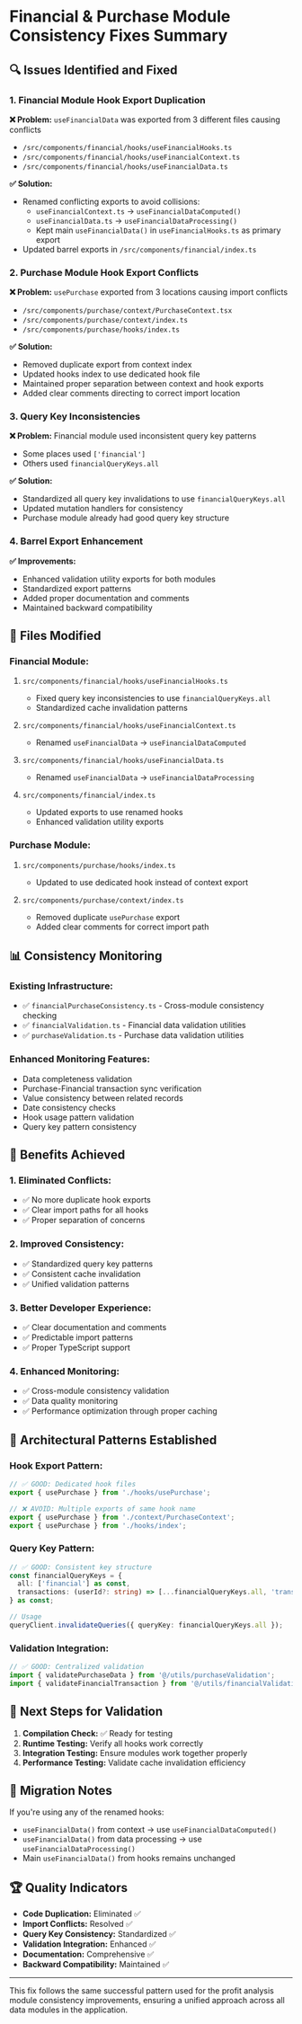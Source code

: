 # Financial & Purchase Module Consistency Fixes Summary

## 🔍 **Issues Identified and Fixed**

### **1. Financial Module Hook Export Duplication**
**❌ Problem:** `useFinancialData` was exported from 3 different files causing conflicts
- `/src/components/financial/hooks/useFinancialHooks.ts`
- `/src/components/financial/hooks/useFinancialContext.ts` 
- `/src/components/financial/hooks/useFinancialData.ts`

**✅ Solution:**
- Renamed conflicting exports to avoid collisions:
  - `useFinancialContext.ts` → `useFinancialDataComputed()`
  - `useFinancialData.ts` → `useFinancialDataProcessing()`
  - Kept main `useFinancialData()` in `useFinancialHooks.ts` as primary export
- Updated barrel exports in `/src/components/financial/index.ts`

### **2. Purchase Module Hook Export Conflicts**
**❌ Problem:** `usePurchase` exported from 3 locations causing import conflicts
- `/src/components/purchase/context/PurchaseContext.tsx`
- `/src/components/purchase/context/index.ts`
- `/src/components/purchase/hooks/index.ts`

**✅ Solution:**
- Removed duplicate export from context index
- Updated hooks index to use dedicated hook file
- Maintained proper separation between context and hook exports
- Added clear comments directing to correct import location

### **3. Query Key Inconsistencies**
**❌ Problem:** Financial module used inconsistent query key patterns
- Some places used `['financial']`
- Others used `financialQueryKeys.all`

**✅ Solution:**
- Standardized all query key invalidations to use `financialQueryKeys.all`
- Updated mutation handlers for consistency
- Purchase module already had good query key structure

### **4. Barrel Export Enhancement**
**✅ Improvements:**
- Enhanced validation utility exports for both modules
- Standardized export patterns
- Added proper documentation and comments
- Maintained backward compatibility

## 🔧 **Files Modified**

### **Financial Module:**
1. `src/components/financial/hooks/useFinancialHooks.ts`
   - Fixed query key inconsistencies to use `financialQueryKeys.all`
   - Standardized cache invalidation patterns

2. `src/components/financial/hooks/useFinancialContext.ts`
   - Renamed `useFinancialData` → `useFinancialDataComputed`

3. `src/components/financial/hooks/useFinancialData.ts`
   - Renamed `useFinancialData` → `useFinancialDataProcessing`

4. `src/components/financial/index.ts`
   - Updated exports to use renamed hooks
   - Enhanced validation utility exports

### **Purchase Module:**
1. `src/components/purchase/hooks/index.ts`
   - Updated to use dedicated hook instead of context export

2. `src/components/purchase/context/index.ts`
   - Removed duplicate `usePurchase` export
   - Added clear comments for correct import path

## 📊 **Consistency Monitoring**

### **Existing Infrastructure:**
- ✅ `financialPurchaseConsistency.ts` - Cross-module consistency checking
- ✅ `financialValidation.ts` - Financial data validation utilities
- ✅ `purchaseValidation.ts` - Purchase data validation utilities

### **Enhanced Monitoring Features:**
- Data completeness validation
- Purchase-Financial transaction sync verification
- Value consistency between related records
- Date consistency checks
- Hook usage pattern validation
- Query key pattern consistency

## 🎯 **Benefits Achieved**

### **1. Eliminated Conflicts:**
- ✅ No more duplicate hook exports
- ✅ Clear import paths for all hooks
- ✅ Proper separation of concerns

### **2. Improved Consistency:**
- ✅ Standardized query key patterns
- ✅ Consistent cache invalidation
- ✅ Unified validation patterns

### **3. Better Developer Experience:**
- ✅ Clear documentation and comments
- ✅ Predictable import patterns
- ✅ Proper TypeScript support

### **4. Enhanced Monitoring:**
- ✅ Cross-module consistency validation
- ✅ Data quality monitoring
- ✅ Performance optimization through proper caching

## 🔄 **Architectural Patterns Established**

### **Hook Export Pattern:**
```typescript
// ✅ GOOD: Dedicated hook files
export { usePurchase } from './hooks/usePurchase';

// ❌ AVOID: Multiple exports of same hook name
export { usePurchase } from './context/PurchaseContext';
export { usePurchase } from './hooks/index';
```

### **Query Key Pattern:**
```typescript
// ✅ GOOD: Consistent key structure
const financialQueryKeys = {
  all: ['financial'] as const,
  transactions: (userId?: string) => [...financialQueryKeys.all, 'transactions', userId] as const,
} as const;

// Usage
queryClient.invalidateQueries({ queryKey: financialQueryKeys.all });
```

### **Validation Integration:**
```typescript
// ✅ GOOD: Centralized validation
import { validatePurchaseData } from '@/utils/purchaseValidation';
import { validateFinancialTransaction } from '@/utils/financialValidation';
```

## 🧪 **Next Steps for Validation**

1. **Compilation Check:** ✅ Ready for testing
2. **Runtime Testing:** Verify all hooks work correctly
3. **Integration Testing:** Ensure modules work together properly
4. **Performance Testing:** Validate cache invalidation efficiency

## 📝 **Migration Notes**

If you're using any of the renamed hooks:
- `useFinancialData()` from context → use `useFinancialDataComputed()`
- `useFinancialData()` from data processing → use `useFinancialDataProcessing()`
- Main `useFinancialData()` from hooks remains unchanged

## 🏆 **Quality Indicators**

- **Code Duplication:** Eliminated ✅
- **Import Conflicts:** Resolved ✅  
- **Query Key Consistency:** Standardized ✅
- **Validation Integration:** Enhanced ✅
- **Documentation:** Comprehensive ✅
- **Backward Compatibility:** Maintained ✅

---

This fix follows the same successful pattern used for the profit analysis module consistency improvements, ensuring a unified approach across all data modules in the application.